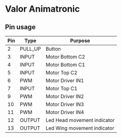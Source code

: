 # Valor Animatronic

## Pin usage
Pin  | Type  | Purpose   |
----|----|---|
 2  | PULL_UP  | Button  |
 3  | INPUT  | Motor Bottom C2   |
 4  | INPUT | Motor Bottom C1  |
 5  | INPUT | Motor Top C2 |
 6  | PWM  | Motor Driver IN1  |
 7  | INPUT  | Motor Top C1   |
 9  | PWM | Motor Driver IN2  |
 10  | PWM | Motor Driver IN3 |
 11  | PWM | Motor Driver IN4 |
 12  | OUTPUT | Led Head movement indicator |
 13  | OUTPUT | Led Wing movement indicator |
 
